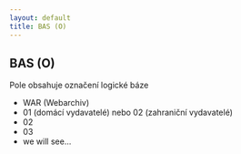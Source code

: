 ```yaml
---
layout: default
title: BAS (O)
---
```

## BAS (O)

Pole obsahuje označení logické báze
* WAR (Webarchiv)
*	01 (domácí vydavatelé) nebo 02 (zahraniční vydavatelé)
* 02
* 03
* we will see...
